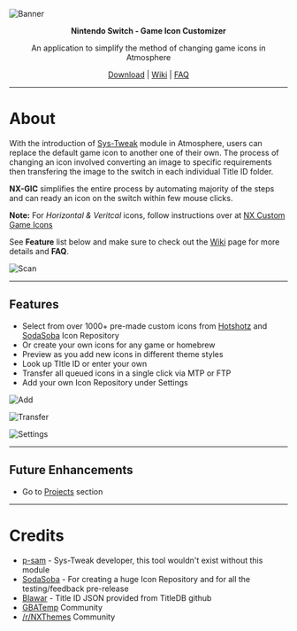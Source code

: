 ![Banner](https://user-images.githubusercontent.com/7006684/110041558-44145a80-7d12-11eb-9bec-213305e9ed5a.png)
<p align="center"><b>Nintendo Switch - Game Icon Customizer</b></p>
<p align="center">An application to simplify the method of changing game icons in Atmosphere</p>

<p align="center">
  <a href="https://github.com/hotshotz79/NX-Game-Icon-Customizer/releases">Download</a> | 
  <a href="https://github.com/hotshotz79/NX-Game-Icon-Customizer/wiki">Wiki</a> | 
  <a href="https://github.com/hotshotz79/NX-Game-Icon-Customizer/wiki/FAQ-Troubleshoot">FAQ</a> 
</p>

____

# About

With the introduction of [Sys-Tweak](https://gbatemp.net/threads/custom-game-icons-tutorial-and-sharing-hub-no-forwarders.574675/) module in Atmosphere, users can replace the default game icon to another one of their own. The process of changing an icon involved converting an image to specific requirements then transfering the image to the switch in each individual Title ID folder.

**NX-GIC** simplifies the entire process by automating majority of the steps and can ready an icon on the switch within few mouse clicks. 

**Note:** For *Horizontal & Veritcal* icons, follow instructions over at [NX Custom Game Icons](https://github.com/hotshotz79/NX-Custom-Game-Icons)

See **Feature** list below and make sure to check out the [Wiki](https://github.com/hotshotz79/NX-Game-Icon-Customizer/wiki) page for more details and **FAQ**.

![Scan](https://user-images.githubusercontent.com/7006684/110041559-44145a80-7d12-11eb-9a2b-f8f971645115.PNG)

____

## Features

* Select from over 1000+ pre-made custom icons from [Hotshotz](https://github.com/hotshotz79/NX-Custom-Game-Icons) and [SodaSoba](https://github.com/sodasoba1/NSW-Custom-Game-Icons) Icon Repository
* Or create your own icons for any game or homebrew
* Preview as you add new icons in different theme styles
* Look up TItle ID or enter your own
* Transfer all queued icons in a single click via MTP or FTP
* Add your own Icon Repository under Settings

![Add](https://user-images.githubusercontent.com/7006684/110041564-44acf100-7d12-11eb-8574-180931cbdebf.PNG)

![Transfer](https://user-images.githubusercontent.com/7006684/110041561-44acf100-7d12-11eb-8b73-445575278692.PNG)

![Settings](https://user-images.githubusercontent.com/7006684/110041560-44145a80-7d12-11eb-98e5-a77b05aa9763.PNG)

____

## Future Enhancements

* Go to [Projects](https://github.com/hotshotz79/NX-Game-Icon-Customizer/projects/1) section
____

# Credits

* [p-sam](https://github.com/p-sam/switch-sys-tweak) - Sys-Tweak developer, this tool wouldn't exist without this module
* [SodaSoba](https://github.com/sodasoba1/NSW-Custom-Game-Icons) - For creating a huge Icon Repository and for all the testing/feedback pre-release
* [Blawar](https://github.com/blawar/titledb) - Title ID JSON provided from TitleDB github
* [GBATemp](https://gbatemp.net/threads/custom-game-icons-tutorial-and-sharing-hub-no-forwarders.574675/) Community
* [/r/NXThemes](https://old.reddit.com/r/NXThemes/) Community

